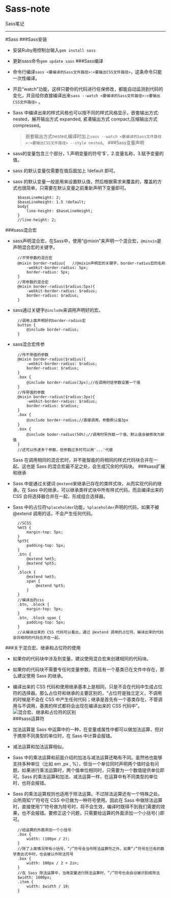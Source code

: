 # Sass-note
Sass笔记

----------
#Sass
###Sass安装
* 安装Ruby用控制台输入`gem install sass`
* 更新sass命令`gem update sass`
###Sass编译
* 命令行编译`sass <要编译的Sass文件路径>:<要输出CSS文件路径>`，这条命令只能一次性编译。
* 开启“watch”功能，这样只要你的代码进行任保修改，都能自动监测到代码的变化，并且给你直接编译出来`sass --watch <要编译的Sass文件路径>:<要输出CSS文件路径>` 。
* Sass 中编译出来的样式风格也可以按不同的样式风格显示，嵌套输出方式: nested，展开输出方式 expanded, 紧凑输出方式 compact,压缩输出方式 compressed。
    >嵌套输出方式nested,编译时加上`sass --watch <要编译的Sass文件路径>:<要输出CSS文件路径> --style nested`。
###Sass变量声明
* sass的变量包含三个部分，1.声明变量的符号'$'，2.变量名称，3.赋予变量的值。
* sass 的默认变量仅需要在值后面加上 !default 即可。
* sass 的默认变量一般是用来设置默认值，然后根据需求来覆盖的，覆盖的方式也很简单，只需要在默认变量之前重新声明下变量即可。

		$baseLineHeight: 2;
		$baseLineHeight: 1.5 !default;
		body{
    		line-height: $baseLineHeight; 
		}
		//line-height: 2;
###sass混合宏
* sass声明混合宏，在Sass中，使用“@mixin”来声明一个混合宏，`@minxin`是声明混合宏的关键字。
		
		//不带参数的混合宏
		@mixin border-radius{   //@mixin声明宏的关键字，border-radius宏的名称
   	    	-webkit-border-radius: 5px;
        	border-radius: 5px;
		}			
		//带参数的混合宏
		@mixin border-radius($radius:5px){
    		-webkit-border-radius: $radius;
    		border-radius: $radius;
		}

* sass通过关键字`@include`来调用声明好的宏。
		
		//调用上面声明好的border-radius宏
		button {
    		@include border-radius;
		}
* sass混合宏传参
		
		//传不带值的参数
		@mixin border-radius($radius){
 			-webkit-border-radius: $radius;
  			border-radius: $radius;
		}
		.box {
  			@include border-radius(3px);//在调用时给参数设置一个值
		}
		//传带值的参数
		@mixin border-radius($radius:3px){
 			-webkit-border-radius: $radius;
  			border-radius: $radius;
		}
		.box {
  			@include border-radius;//直接调用，参数默认值3px
		}
		.box {
			@include boder-radius(50%);//调用时另外赋一个值，默认值会被修改为新值
		}
		//还可以传递多个参数，但参数过多时可以用'...'代替	

	Sass 在调用相同的混合宏时，并不能智能的将相同的样式代码块合并在一起。这也是 Sass 的混合宏最不足之处，会生成冗余的代码块。
###sass扩展和继承
* Sass 中是通过关键词 `@extend`来继承已存在的类样式块，从而实现代码的继承。在 Sass 中的继承，可以继承类样式块中所有样式代码，而且编译出来的 CSS 会将选择器合并在一起，形成组合选择器。
* Sass 中的占位符`%placeholder`功能，`%placeholder`声明的代码，如果不被 @extend 调用的话，不会产生任何代码。
		
		//SCSS
		%mt5 {
  			margin-top: 5px;
		}
		%pt5{
  			padding-top: 5px;
		}
		.btn {
  			@extend %mt5;
 			@extend %pt5;
		}
		.block {
  			@extend %mt5;
  			span {
   			 	@extend %pt5;
  			}
		}	
		//编译出的css
		.btn, .block {
  			margin-top: 5px;
		}
		.btn, .block span {
  			padding-top: 5px;
		}
		//从编译出来的 CSS 代码可以看出，通过 @extend 调用的占位符，编译出来的代码会将相同的代码合并在一起。
###关于混合宏、继承和占位符的使用
* 如果你的代码块中涉及到变量，建议使用混合宏来创建相同的代码块。
* 如果你的代码块不需要专任何变量参数，而且有一个基类已在文件中存在，那么建议使用 Sass 的继承。
* 编译出来的 CSS 代码和使用继承基本上是相同，只是不会在代码中生成占位符的选择器。那么占位符和继承的主要区别的，“占位符是独立定义，不调用的时候是不会在 CSS 中产生任何代码；继承是首先有一个基类存在，不管调用与不调用，基类的样式都将会出现在编译出来的 CSS 代码中”。
![混合宏、继承和占位符的区别](http://img.mukewang.com/55263aa30001913307940364.jpg)	
###sass运算符
* 加法运算是 Sass 中运算中的一种，在变量或属性中都可以做加法运算，但对于携带不同类型的单位时，在 Sass 中计算会报错。
* 减法运算和加法运算相似。
* Sass 中的乘法运算和前面介绍的加法与减法运算还略有不同。虽然他也能够支持多种单位（比如 em ,px , %），但当一个单位同时声明两个值时会有问题。如果进行乘法运算时，两个值单位相同时，只需要为一个数值提供单位即可。Sass 的乘法运算和加法、减法运算一样，在运算中有不同类型的单位时，也将会报错。
* Sass 的乘法运算规则也适用于除法运算。不过除法运算还有一个特殊之处。众所周知“/”符号在 CSS 中已做为一种符号使用。因此在 Sass 中做除法运算时，直接使用“/”符号做为除号时，将不会生效，编译时既得不到我们需要的效果，也不会报错。要修正这个问题，只需要给运算的外面添加一个小括号( )即可。
		
		//给运算的外面添加一个小括号
		.box {
  			width: (100px / 2);  
		}
		//除了上面情况带有小括号，“/”符号会当作除法运算符之外，如果“/”符号在已有的数学表达式中时，也会被认作除法符号
		.box {
  			width: 100px / 2 + 2in;  
		}
		//在 Sass 除法运算中，当用变量进行除法运算时，“/”符号也会自动被识别成除法
		$width: 1000px;
		.item {
  			width: $width / 10;  
		}

